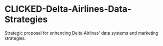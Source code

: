 # CLICKED-Delta-Airlines-Data-Strategies
Strategic proposal for enhancing Delta Airlines' data systems and marketing strategies.
